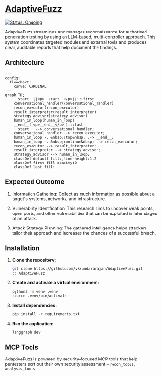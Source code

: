 # [AdaptiveFuzz](https://github.com/vksundararajan/AdaptiveFuzz)

[![Status: Ongoing](https://img.shields.io/badge/status-Ongoing-gold?style=flat-square)](https://github.com/vksundararajan/AdaptiveFuzz/issues)


AdaptiveFuzz streamlines and manages reconnaissance for authorised penetration testing by using an LLM-based, multi-controller approach. This system coordinates targeted modules and external tools and produces clear, auditable reports that help document the findings.


## Architecture

```mermaid
---
config:
  flowchart:
    curve: CARDINAL
---
graph TD;
	__start__([<p>__start__</p>]):::first
	conversational_handler(conversational_handler)
	recon_executor(recon_executor)
	result_interpreter(result_interpreter)
	strategy_advisor(strategy_advisor)
	human_in_loop(human_in_loop)
	__end__([<p>__end__</p>]):::last
	__start__ --> conversational_handler;
	conversational_handler --> recon_executor;
	human_in_loop -. &nbsp;stop&nbsp; .-> __end__;
	human_in_loop -. &nbsp;continue&nbsp; .-> recon_executor;
	recon_executor --> result_interpreter;
	result_interpreter --> strategy_advisor;
	strategy_advisor --> human_in_loop;
	classDef default fill:,line-height:1.2
	classDef first fill-opacity:0
	classDef last fill:
```


## Expected Outcome

1. Information Gathering: Collect as much information as possible about a target's systems, networks, and infrastructure. 

2. Vulnerability Identification: This research aims to uncover weak points, open ports, and other vulnerabilities that can be exploited in later stages of an attack. 

3. Attack Strategy Planning: The gathered intelligence helps attackers tailor their approach and increases the chances of a successful breach.


## Installation

1. **Clone the repository:**
   ```bash
   git clone https://github.com/vksundararajan/AdaptiveFuzz.git
   cd AdaptiveFuzz
   ```

2. **Create and activate a virtual environment:**
   ```bash
   python3 -m venv .venv
   source .venv/bin/activate
   ```

3. **Install dependencies:**
   ```bash
   pip install -r requirements.txt
   ```

4. **Run the application:**
   ```bash
   langgraph dev
   ```


## MCP Tools

AdaptiveFuzz is powered by security-focused MCP tools that help pentesters sort out their own security assessment – `recon_tools`, `analysis_tools`